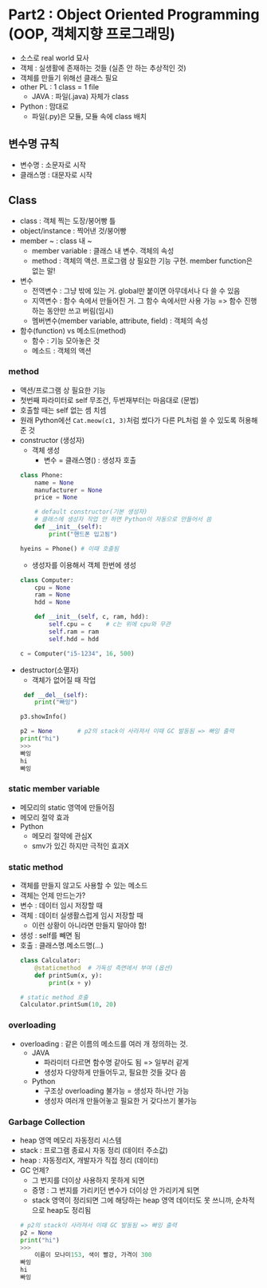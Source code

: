 # Part2 : Object Oriented Programming (OOP, 객체지향 프로그래밍)
- 소스로 real world 묘사
- 객체 : 실생활에 존재하는 것들 (실존 안 하는 추상적인 것)
- 객체를 만들기 위해선 클래스 필요
- other PL : 1 class = 1 file
    - JAVA : 파일(.java) 자체가 class
- Python : 맘대로
    - 파일(.py)은 모듈, 모듈 속에 class 배치

## 변수명 규칙
- 변수명 : 소문자로 시작
- 클래스명 : 대문자로 시작

## Class
- class : 객체 찍는 도장/붕어빵 틀
- object/instance : 찍어낸 것/붕어빵
- member ~ : class 내 ~
    - member variable : 클래스 내 변수. 객체의 속성
    - method : 객체의 액션. 프로그램 상 필요한 기능 구현. member function은 없는 말!
- 변수
    - 전역변수 : 그냥 밖에 있는 거. global만 붙이면 아무데서나 다 쓸 수 있음
    - 지역변수 : 함수 속에서 만들어진 거. 그 함수 속에서만 사용 가능 => 함수 진행하는 동안만 쓰고 버림(임시)
    - 멤버변수(member variable, attribute, field) : 객체의 속성
- 함수(function) vs 메소드(method)
    - 함수 : 기능 모아놓은 것
    - 메소드 : 객체의 액션

### method
- 액션/프로그램 상 필요한 기능
- 첫번째 파라미터로 self 무조건, 두번재부터는 마음대로 (문법)
- 호출할 때는 self 없는 셈 치셈
- 원래 Python에선
    ```Cat.meow(c1, 3)```처럼 썼다가 다른 PL처럼 쓸 수 있도록 허용해준 것
- constructor (생성자)
    - 객체 생성
        - 변수 = 클래스명() : 생성자 호출
    ```py
    class Phone:
        name = None
        manufacturer = None
        price = None

        # default constructor(기본 생성자)
        # 클래스에 생성자 작업 안 하면 Python이 자동으로 만들어서 씀
        def __init__(self):
            print("핸드폰 입고됨")

    hyeins = Phone() # 이때 호출됨
    ```
    - 생성자를 이용해서 객체 한번에 생성
    ```py
    class Computer:
        cpu = None
        ram = None
        hdd = None

        def __init__(self, c, ram, hdd):
            self.cpu = c    # c는 위에 cpu와 무관
            self.ram = ram
            self.hdd = hdd

    c = Computer("i5-1234", 16, 500)
    ```
- destructor(소멸자)
    - 객체가 없어질 때 작업
    ```py
     def __del__(self):
        print("빠잉")
    
    p3.showInfo()

    p2 = None       # p2의 stack이 사라져서 이때 GC 발동됨 => 빠잉 출력 
    print("hi")
    >>>
    빠잉
    hi
    빠잉
    ```

### static member variable
- 메모리의 static 영역에 만들어짐
- 메모리 절약 효과
- Python
    - 메모리 절약에 관심X
    - smv가 있긴 하지만 극적인 효과X

### static method
- 객체를 만들지 않고도 사용할 수 있는 메소드
- 객체는 언제 만드는가?
- 변수 : 데이터 임시 저장할 때
- 객체 : 데이터 실생활스럽게 임시 저장할 때
    - 이런 상황이 아니라면 만들지 말아야 함!
- 생성 : self를 빼면 됨
- 호출 : 클래스명.메소드명(...)
    ```py
    class Calculator:
        @staticmethod  # 가독성 측면에서 부여 (옵션)
        def printSum(x, y):
            print(x + y)

    # static method 호출
    Calculator.printSum(10, 20)
    ```

### overloading
- overloading : 같은 이름의 메소드를 여러 개 정의하는 것.      
    - JAVA
        - 파라미터 다르면 함수명 같아도 됨 => 일부러 같게 
        - 생성자 다양하게 만들어두고, 필요한 것들 갖다 씀
    - Python
        - 구조상 overloading 불가능 = 생성자 하나만 가능
        - 생성자 여러개 만들어놓고 필요한 거 갖다쓰기 불가능

### Garbage Collection
- heap 영역 메모리 자동정리 시스템
- stack : 프로그램 종료시 자동 정리 (데이터 주소값)
- heap : 자동정리X, 개발자가 직접 정리 (데이터)
- GC 언제?
    - 그 번지를 더이상 사용하지 못하게 되면
    - 증명 : 그 번지를 가리키던 변수가 더이상 안 가리키게 되면
    - stack 영역이 정리되면 그에 해당하는 heap 영역 데이터도 못 쓰니까, 순차적으로 heap도 정리됨
    ```py
    # p2의 stack이 사라져서 이때 GC 발동됨 => 빠잉 출력 
    p2 = None        
    print("hi")
    >>>
        이름이 모나미153, 색이 빨강, 가격이 300
    빠잉
    hi
    빠잉
    ```

